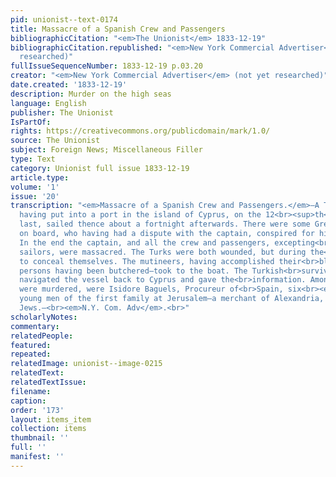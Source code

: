 ```yaml
---
pid: unionist--text-0174
title: Massacre of a Spanish Crew and Passengers
bibliographicCitation: "<em>The Unionist</em> 1833-12-19"
bibliographicCitation.republished: "<em>New York Commercial Advertiser</em> (not yet
  researched)"
fullIssueSequenceNumber: 1833-12-19 p.03.20
creator: "<em>New York Commercial Advertiser</em> (not yet researched)"
date.created: '1833-12-19'
description: Murder on the high seas
language: English
publisher: The Unionist
IsPartOf: 
rights: https://creativecommons.org/publicdomain/mark/1.0/
source: The Unionist
subject: Foreign News; Miscellaneous Filler
type: Text
category: Unionist full issue 1833-12-19
article.type: 
volume: '1'
issue: '20'
transcription: "<em>Massacre of a Spanish Crew and Passengers.</em>—A Turkish galliot
  having put into a port in the island of Cyprus, on the 12<br><sup>th</sup>of July
  last, sailed thence about a fortnight afterwards. There were some Greek<br>sailors
  on board, who having had a dispute with the captain, conspired for his<br>destruction.
  In the end the captain, and all the crew and passengers, excepting<br>two Turkish
  sailors, were massacred. The Turks were both wounded, but during the<br>mutiny contrived
  to conceal themselves. The mutineers, having accomplished their<br>bloody—sixteen
  persons having been butchered—took to the boat. The Turkish<br>survivors, thereupon
  navigated the vessel back to Cyprus and gave the<br>information. Among those who
  were murdered, were Isidore Baguels, Procureur of<br>Spain, six<br><em>religueses</em>—two
  young men of the first family at Jerusalem—a merchant of Alexandria, and<br>two
  Jews.—<br><em>N.Y. Com. Adv</em>.<br>"
scholarlyNotes: 
commentary: 
relatedPeople: 
featured: 
repeated: 
relatedImage: unionist--image-0215
relatedText: 
relatedTextIssue: 
filename: 
caption: 
order: '173'
layout: items_item
collection: items
thumbnail: ''
full: ''
manifest: ''
---
```

